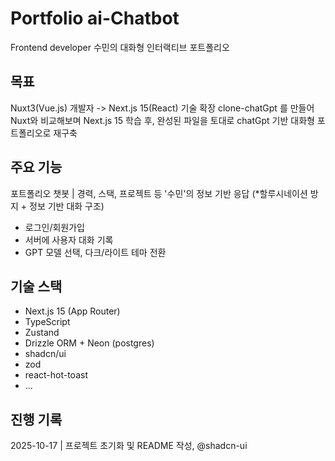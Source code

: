 # Portfolio ai-Chatbot

Frontend developer 수민의 대화형 인터랙티브 포트폴리오

## 목표

Nuxt3(Vue.js) 개발자 -> Next.js 15(React) 기술 확장
clone-chatGpt 를 만들어 Nuxt와 비교해보며 Next.js 15 학습 후,
완성된 파일을 토대로 chatGpt 기반 대화형 포트폴리오로 재구축

## 주요 기능

포트폴리오 챗봇 | 경력, 스택, 프로젝트 등 '수민'의 정보 기반 응답
(*할루시네이션 방지 + 정보 기반 대화 구조)

- 로그인/회원가입
- 서버에 사용자 대화 기록
- GPT 모델 선택, 다크/라이트 테마 전환

## 기술 스택

- Next.js 15 (App Router)
- TypeScript
- Zustand
- Drizzle ORM + Neon (postgres)
- shadcn/ui
- zod
- react-hot-toast
- ...

## 진행 기록

2025-10-17 | 프로젝트 초기화 및 README 작성, @shadcn-ui
